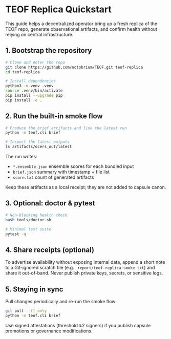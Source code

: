 # TEOF Replica Quickstart

This guide helps a decentralized operator bring up a fresh replica of the TEOF repo, generate observational artifacts, and confirm health without relying on central infrastructure.

## 1. Bootstrap the repository

```bash
# Clone and enter the repo
git clone https://github.com/octobrium/TEOF.git teof-replica
cd teof-replica

# Install dependencies
python3 -m venv .venv
source .venv/bin/activate
pip install --upgrade pip
pip install -e .
```

## 2. Run the built-in smoke flow

```bash
# Produce the brief artifacts and link the latest run
python -m teof.cli brief

# Inspect the latest outputs
ls artifacts/ocers_out/latest
```

The run writes:

- `*.ensemble.json` ensemble scores for each bundled input
- `brief.json` summary with timestamp + file list
- `score.txt` count of generated artifacts

Keep these artifacts as a local receipt; they are not added to capsule canon.

## 3. Optional: doctor & pytest

```bash
# Non-blocking health check
bash tools/doctor.sh

# Minimal test suite
pytest -q
```

## 4. Share receipts (optional)

To advertise availability without exposing internal data, append a short note to a Git-ignored scratch file (e.g. `_report/teof-replica-smoke.txt`) and share it out-of-band. Never publish private keys, secrets, or sensitive logs.

## 5. Staying in sync

Pull changes periodically and re-run the smoke flow:

```bash
git pull --ff-only
python -m teof.cli brief
```

Use signed attestations (threshold ≥2 signers) if you publish capsule promotions or governance modifications.
